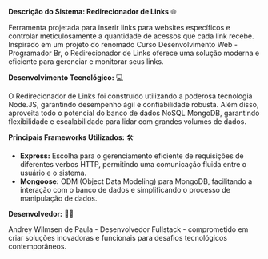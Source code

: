 **Descrição do Sistema: Redirecionador de Links** 🌐

Ferramenta  projetada para inserir links para websites específicos e controlar meticulosamente a quantidade de acessos que cada link recebe. Inspirado em um projeto do renomado Curso Desenvolvimento Web - Programador Br, o Redirecionador de Links oferece uma solução moderna e eficiente para gerenciar e monitorar seus links.

**Desenvolvimento Tecnológico:** 💻

O Redirecionador de Links foi construído utilizando a poderosa tecnologia Node.JS, garantindo desempenho ágil e confiabilidade robusta. Além disso, aproveita todo o potencial do banco de dados NoSQL MongoDB, garantindo flexibilidade e escalabilidade para lidar com grandes volumes de dados.

**Principais Frameworks Utilizados:** 🛠️

- **Express:** Escolha para o gerenciamento eficiente de requisições de diferentes verbos HTTP, permitindo uma comunicação fluida entre o usuário e o sistema.
- **Mongoose:** ODM (Object Data Modeling) para MongoDB, facilitando a interação com o banco de dados e simplificando o processo de manipulação de dados.

**Desenvolvedor:** 👨‍💻

Andrey Wilmsen de Paula - Desenvolvedor Fullstack - comprometido em criar soluções inovadoras e funcionais para desafios tecnológicos contemporâneos.
